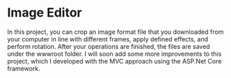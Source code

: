 # Image Editor

In this project, you can crop an image format file that you downloaded from your computer in line with different frames, apply defined effects, and perform rotation. After your operations are finished, the files are saved under the wwwroot folder. I will soon add some more improvements to this project, which I developed with the MVC approach using the ASP.Net Core framework.
